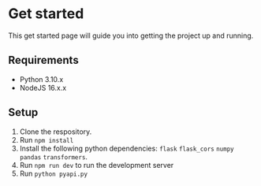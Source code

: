 # Get started
This get started page will guide you into getting the project up and running.
## Requirements
 - Python 3.10.x
 - NodeJS 16.x.x
 
## Setup
1. Clone the respository.
2. Run `npm install`
3. Install the following python dependencies: `flask` `flask_cors` `numpy` `pandas` `transformers`. 
4. Run `npm run dev` to run the development server
5. Run `python pyapi.py`

